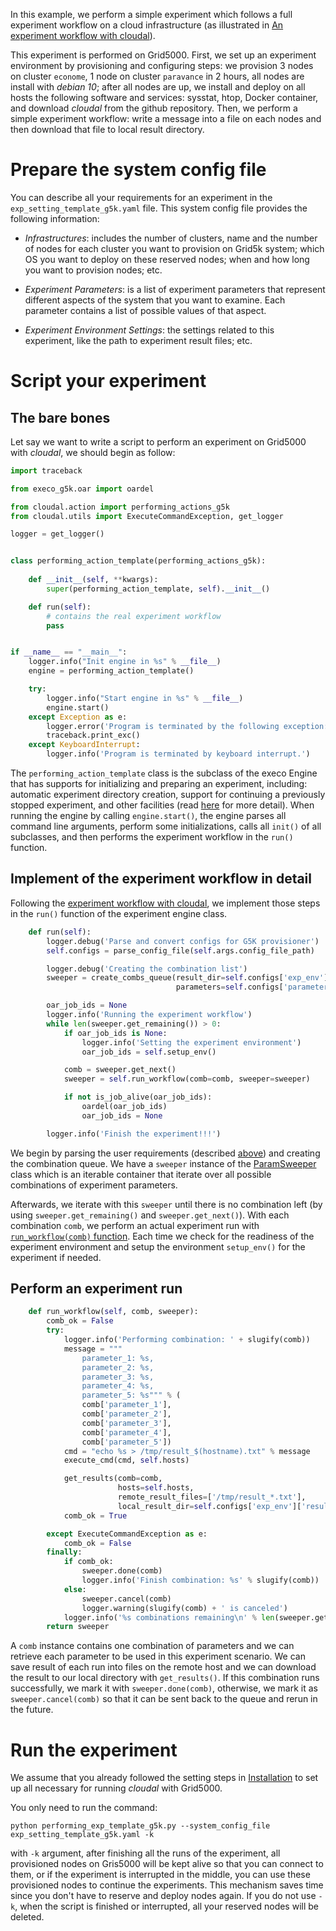 In this example, we perform a simple experiment which follows a full experiment workflow on a cloud infrastructure (as illustrated in [An experiment workflow with cloudal](https://github.com/ntlinh16/cloudal/blob/master/docs/technical_detail.md#an-experiment-workflow-with-cloudal)).

This experiment is performed on Grid5000. First, we set up an experiment environment by provisioning and configuring steps: we provision 3 nodes on cluster `econome`, 1 node on cluster `paravance` in 2 hours, all nodes are install with _debian 10_; after all nodes are up, we install and deploy on all hosts the following software and services: sysstat, htop, Docker container, and download _cloudal_ from the github repository. Then, we perform a simple experiment workflow: write a message into a file on each nodes and then download that file to local result directory.

# Prepare the system config file
You can describe all your requirements for an experiment in the `exp_setting_template_g5k.yaml` file. This system config file provides the following information:

* _Infrastructures_: includes the number of clusters, name and the number of nodes for each cluster you want to provision on Grid5k system; which OS you want to deploy on these reserved nodes; when and how long you want to provision nodes; etc.

* _Experiment Parameters_: is a list of experiment parameters that represent different aspects of the system that you want to examine. Each parameter contains a list of possible values of that aspect.

* _Experiment Environment Settings_: the settings related to this experiment, like the path to experiment result files; etc.

# Script your experiment

## The bare bones 
Let say we want to write a script to perform an experiment on Grid5000 with _cloudal_, we should begin as follow:

```python
import traceback

from execo_g5k.oar import oardel

from cloudal.action import performing_actions_g5k
from cloudal.utils import ExecuteCommandException, get_logger

logger = get_logger()


class performing_action_template(performing_actions_g5k):
    
    def __init__(self, **kwargs):
        super(performing_action_template, self).__init__()

    def run(self):
        # contains the real experiment workflow
        pass 


if __name__ == "__main__":
    logger.info("Init engine in %s" % __file__)
    engine = performing_action_template()

    try:
        logger.info("Start engine in %s" % __file__)
        engine.start()
    except Exception as e:
        logger.error('Program is terminated by the following exception: %s' % e, exc_info=True)
        traceback.print_exc()
    except KeyboardInterrupt:
        logger.info('Program is terminated by keyboard interrupt.')
```

The `performing_action_template` class is the subclass of the execo Engine that has supports for initializing and preparing an experiment, including: automatic experiment directory creation, support for continuing a previously stopped experiment, and other facilities (read [here](http://execo.gforge.inria.fr/doc/latest-stable/execo_engine.html#execo_engine.engine.Engine) for more detail). When running the engine by calling `engine.start()`, the engine parses all command line arguments, perform some initializations, calls all `init()` of all subclasses, and then performs the experiment workflow in the `run()` function.

## Implement of the experiment workflow in detail

Following the [experiment workflow with cloudal](https://github.com/ntlinh16/cloudal/blob/master/docs/technical_detail.md#an-experiment-workflow-with-cloudal), we implement those steps in the `run()` function of the experiment engine class.

```python
    def run(self):
        logger.debug('Parse and convert configs for G5K provisioner')
        self.configs = parse_config_file(self.args.config_file_path)

        logger.debug('Creating the combination list')
        sweeper = create_combs_queue(result_dir=self.configs['exp_env']['results_dir'],
                                     parameters=self.configs['parameters'])

        oar_job_ids = None
        logger.info('Running the experiment workflow')
        while len(sweeper.get_remaining()) > 0:
            if oar_job_ids is None:
                logger.info('Setting the experiment environment')
                oar_job_ids = self.setup_env()

            comb = sweeper.get_next()
            sweeper = self.run_workflow(comb=comb, sweeper=sweeper)

            if not is_job_alive(oar_job_ids):
                oardel(oar_job_ids)
                oar_job_ids = None

        logger.info('Finish the experiment!!!')
```

We begin by parsing the user requirements (described [above](#Prepare-the-system-config-file)) and creating the combination queue. We have a `sweeper` instance of the [ParamSweeper](http://execo.gforge.inria.fr/doc/latest-stable/execo_engine.html#paramsweeper) class which is an iterable container that iterate over all possible combinations of experiment parameters.

Afterwards, we iterate with this `sweeper` until there is no combination left (by using `sweeper.get_remaining()` and `sweeper.get_next()`). With each combination `comb`, we perform an actual experiment run with [`run_workflow(comb)` function](#Perform-an-experiment-run). Each time we check for the readiness of the experiment environment and setup the environment `setup_env()` for the experiment if needed.

## Perform an experiment run

```python
    def run_workflow(self, comb, sweeper):
        comb_ok = False
        try:
            logger.info('Performing combination: ' + slugify(comb))
            message = """
                parameter_1: %s,
                parameter_2: %s,
                parameter_3: %s,
                parameter_4: %s,
                parameter_5: %s""" % (
                comb['parameter_1'],
                comb['parameter_2'],
                comb['parameter_3'],
                comb['parameter_4'],
                comb['parameter_5'])
            cmd = "echo %s > /tmp/result_$(hostname).txt" % message
            execute_cmd(cmd, self.hosts)

            get_results(comb=comb,
                        hosts=self.hosts,
                        remote_result_files=['/tmp/result_*.txt'],
                        local_result_dir=self.configs['exp_env']['results_dir'])
            comb_ok = True

        except ExecuteCommandException as e:
            comb_ok = False
        finally:
            if comb_ok:
                sweeper.done(comb)
                logger.info('Finish combination: %s' % slugify(comb))
            else:
                sweeper.cancel(comb)
                logger.warning(slugify(comb) + ' is canceled')
            logger.info('%s combinations remaining\n' % len(sweeper.get_remaining()))
        return sweeper
```

A `comb` instance contains one combination of parameters and we can retrieve each parameter to be used in this experiment scenario. We can save result of each run into files on the remote host and we can download the result to our local directory with `get_results()`. If this combination runs successfully, we mark it with `sweeper.done(comb)`, otherwise, we mark it as `sweeper.cancel(comb)` so that it can be sent back to the queue and rerun in the future. 

# Run the experiment

We assume that you already followed the setting steps in [Installation](https://github.com/ntlinh16/cloudal#installation) to set up all necessary for running _cloudal_ with Grid5000.

You only need to run the command:

```
python performing_exp_template_g5k.py --system_config_file exp_setting_template_g5k.yaml -k
```

with `-k` argument, after finishing all the runs of the experiment, all provisioned nodes on Gris5000 will be kept alive so that you can connect to them, or if the experiment is interrupted in the middle, you can use these provisioned nodes to continue the experiments. This mechanism saves time since you don't have to reserve and deploy nodes again. If you do not use `-k`, when the script is finished or interrupted, all your reserved nodes will be deleted.